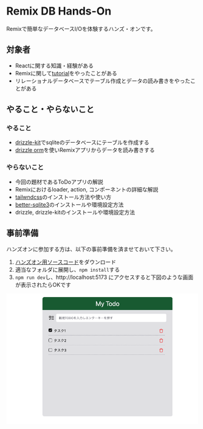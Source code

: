 # Remix DB Hands-On

Remixで簡単なデータベースI/Oを体験するハンズ・オンです。

## 対象者

- Reactに関する知識・経験がある
- Remixに関して[tutorial](https://remix.run/docs/en/main/start/tutorial)をやったことがある
- リレーショナルデータベースでテーブル作成とデータの読み書きをやったことがある

## やること・やらないこと

### やること

- [drizzle-kit](https://orm.drizzle.team/kit-docs/overview)でsqliteのデータベースにテーブルを作成する
- [drizzle orm](https://orm.drizzle.team/docs/overview)を使いRemixアプリからデータを読み書きする

### やらないこと

- 今回の題材であるToDoアプリの解説
- Remixにおけるloader, action, コンポーネントの詳細な解説
- [tailwndcss](https://tailwindcss.com/docs/installation)のインストール方法や使い方
- [better-sqlite3](https://github.com/WiseLibs/better-sqlite3)のインストールや環境設定方法
- drizzle, drizzle-kitのインストールや環境設定方法

## 事前準備

ハンズオンに参加する方は、以下の事前準備を済ませておいて下さい。

1. [ハンズオン用ソースコード](https://github.com/hiszuk/remix-db-handson/archive/refs/tags/hands-on-init.zip)をダウンロード
2. 適当なフォルダに展開し、`npm install`する
3. `npm run dev`し、http://localhost:5173 にアクセスすると下図のような画面が表示されたらOKです

![my todo app](assets/images/image-01.png)

